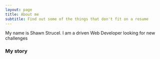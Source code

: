 ```yaml
---
layout: page
title: About me
subtitle: Find out some of the things that don't fit on a resume
---
```


My name is Shawn Strucel. I am a driven Web Developer looking for new challenges 

### My story


